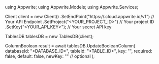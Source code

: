 using Appwrite;
using Appwrite.Models;
using Appwrite.Services;

Client client = new Client()
    .SetEndPoint("https://<REGION>.cloud.appwrite.io/v1") // Your API Endpoint
    .SetProject("<YOUR_PROJECT_ID>") // Your project ID
    .SetKey("<YOUR_API_KEY>"); // Your secret API key

TablesDB tablesDB = new TablesDB(client);

ColumnBoolean result = await tablesDB.UpdateBooleanColumn(
    databaseId: "<DATABASE_ID>",
    tableId: "<TABLE_ID>",
    key: "",
    required: false,
    default: false,
    newKey: "" // optional
);